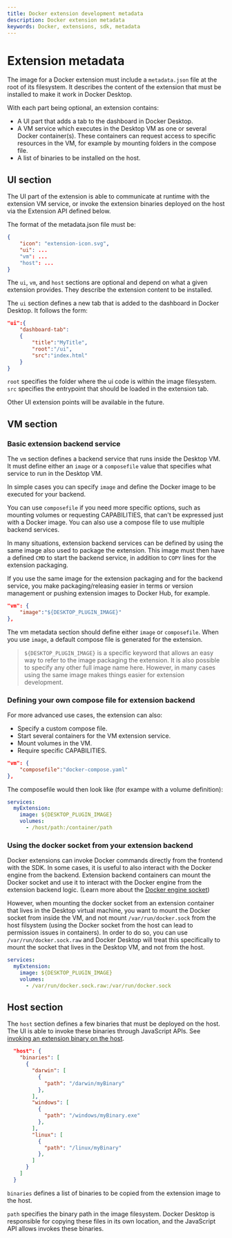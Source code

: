 ```yaml
---
title: Docker extension development metadata
description: Docker extension metadata
keywords: Docker, extensions, sdk, metadata
---
```


# Extension metadata

The image for a Docker extension must include a `metadata.json` file at the root of its filesystem. It describes the content of the extension that must be installed to make it work in Docker Desktop.

With each part being optional, an extension contains:

- A UI part that adds a tab to the dashboard in Docker Desktop.
- A VM service which executes in the Desktop VM as one or several Docker container(s). These containers can request access to specific resources in the VM, for example by mounting folders in the compose file.
- A list of binaries to be installed on the host.

## UI section

The UI part of the extension is able to communicate at runtime with the extension VM service, or invoke the extension binaries deployed on the host via the Extension API defined below.

The format of the metadata.json file must be:

```json
{
    "icon": "extension-icon.svg",
    "ui": ...
    "vm": ...
    "host": ...
}
```

The `ui`, `vm`, and `host` sections are optional and depend on what a given extension provides. They describe the extension content to be installed.

The `ui` section defines a new tab that is added to the dashboard in Docker Desktop. It follows the form:

```json
"ui":{
    "dashboard-tab":
    {
        "title":"MyTitle",
        "root":"/ui",
        "src":"index.html"
    }
}
```

`root` specifies the folder where the ui code is within the image filesystem.
`src` specifies the entrypoint that should be loaded in the extension tab.

Other UI extension points will be available in the future.

## VM section

### Basic extension backend service

The `vm` section defines a backend service that runs inside the Desktop VM. It must define either an `image` or a `composefile` value that specifies what service to run in the Desktop VM.

In simple cases you can specify `image` and define the Docker image to be executed for your backend.

You can use `composefile` if you need more specific options, such as mounting volumes or requesting CAPABILITIES, that can't be expressed just with a Docker image. You can also use a compose file to use multiple backend services.

In many situations, extension backend services can be defined by using the same image also used to package the extension. This image must then have a defined `CMD` to start the backend service, in addition to `COPY` lines for the extension packaging.

If you use the same image for the extension packaging and for the backend service, you make packaging/releasing easier in terms or version management or pushing extension images to Docker Hub, for example.

```json
"vm": {
    "image":"${DESKTOP_PLUGIN_IMAGE}"
},
```

The vm metadata section should define either `image` or `composefile`. When you use `image`, a default compose file is generated for the extension.

> `${DESKTOP_PLUGIN_IMAGE}` is a specific keyword that allows an easy way to refer to the image packaging the extension. It is also possible to specify any other full image name here. However, in many cases using the same image makes things easier for extension development.

### Defining your own compose file for extension backend

For more advanced use cases, the extension can also:

- Specify a custom compose file.
- Start several containers for the VM extension service.
- Mount volumes in the VM.
- Require specific CAPABILITIES.

```json
"vm": {
    "composefile":"docker-compose.yaml"
},
```

The composefile would then look like (for exampe with a volume definition):

```yaml
services:
  myExtension:
    image: ${DESKTOP_PLUGIN_IMAGE}
    volumes:
      - /host/path:/container/path
```

### Using the docker socket from your extension backend

Docker extensions can invoke Docker commands directly from the frontend with the SDK. In some cases, it is useful to also interact with the Docker engine from the backend. Extension backend containers can mount the Docker socket and use it to interact with the Docker engine from the extension backend logic. (Learn more about the [Docker engine socket](https://docs.docker.com/engine/reference/commandline/dockerd/#examples))

However, when mounting the docker socket from an extension container that lives in the Desktop virtual machine, you want to mount the Docker socket from inside the VM, and not mount `/var/run/docker.sock` from the host filsystem (using the Docker socket from the host can lead to permission issues in containers).
In order to do so, you can use `/var/run/docker.sock.raw` and Docker Desktop will treat this specifically to mount the socket that lives in the Desktop VM, and not from the host.

```yaml
services:
  myExtension:
    image: ${DESKTOP_PLUGIN_IMAGE}
    volumes:
      - /var/run/docker.sock.raw:/var/run/docker.sock
```

## Host section

The `host` section defines a few binaries that must be deployed on the host. The UI is able to invoke these binaries through JavaScript APIs. See [invoking an extension binary on the host](../dev/api/backend.md#invoke-an-extension-binary-on-the-host).

```json
  "host": {
    "binaries": [
      {
        "darwin": [
          {
            "path": "/darwin/myBinary"
          },
        ],
        "windows": [
          {
            "path": "/windows/myBinary.exe"
          },
        ],
        "linux": [
          {
            "path": "/linux/myBinary"
          },
        ]
      }
    ]
  }
```

`binaries` defines a list of binaries to be copied from the extension image to the host.

`path` specifies the binary path in the image filesystem. Docker Desktop is responsible for copying these files in its own location, and the JavaScript API allows invokes these binaries.
